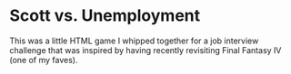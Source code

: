 # Scott vs. Unemployment
This was a little HTML game I whipped together for a job interview challenge that was inspired by having recently revisiting Final Fantasy IV (one of my faves).
